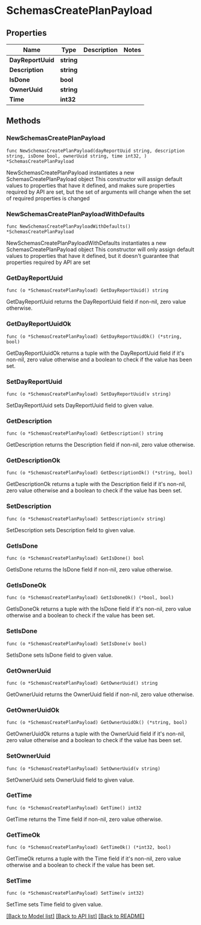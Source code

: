 # SchemasCreatePlanPayload

## Properties

Name | Type | Description | Notes
------------ | ------------- | ------------- | -------------
**DayReportUuid** | **string** |  | 
**Description** | **string** |  | 
**IsDone** | **bool** |  | 
**OwnerUuid** | **string** |  | 
**Time** | **int32** |  | 

## Methods

### NewSchemasCreatePlanPayload

`func NewSchemasCreatePlanPayload(dayReportUuid string, description string, isDone bool, ownerUuid string, time int32, ) *SchemasCreatePlanPayload`

NewSchemasCreatePlanPayload instantiates a new SchemasCreatePlanPayload object
This constructor will assign default values to properties that have it defined,
and makes sure properties required by API are set, but the set of arguments
will change when the set of required properties is changed

### NewSchemasCreatePlanPayloadWithDefaults

`func NewSchemasCreatePlanPayloadWithDefaults() *SchemasCreatePlanPayload`

NewSchemasCreatePlanPayloadWithDefaults instantiates a new SchemasCreatePlanPayload object
This constructor will only assign default values to properties that have it defined,
but it doesn't guarantee that properties required by API are set

### GetDayReportUuid

`func (o *SchemasCreatePlanPayload) GetDayReportUuid() string`

GetDayReportUuid returns the DayReportUuid field if non-nil, zero value otherwise.

### GetDayReportUuidOk

`func (o *SchemasCreatePlanPayload) GetDayReportUuidOk() (*string, bool)`

GetDayReportUuidOk returns a tuple with the DayReportUuid field if it's non-nil, zero value otherwise
and a boolean to check if the value has been set.

### SetDayReportUuid

`func (o *SchemasCreatePlanPayload) SetDayReportUuid(v string)`

SetDayReportUuid sets DayReportUuid field to given value.


### GetDescription

`func (o *SchemasCreatePlanPayload) GetDescription() string`

GetDescription returns the Description field if non-nil, zero value otherwise.

### GetDescriptionOk

`func (o *SchemasCreatePlanPayload) GetDescriptionOk() (*string, bool)`

GetDescriptionOk returns a tuple with the Description field if it's non-nil, zero value otherwise
and a boolean to check if the value has been set.

### SetDescription

`func (o *SchemasCreatePlanPayload) SetDescription(v string)`

SetDescription sets Description field to given value.


### GetIsDone

`func (o *SchemasCreatePlanPayload) GetIsDone() bool`

GetIsDone returns the IsDone field if non-nil, zero value otherwise.

### GetIsDoneOk

`func (o *SchemasCreatePlanPayload) GetIsDoneOk() (*bool, bool)`

GetIsDoneOk returns a tuple with the IsDone field if it's non-nil, zero value otherwise
and a boolean to check if the value has been set.

### SetIsDone

`func (o *SchemasCreatePlanPayload) SetIsDone(v bool)`

SetIsDone sets IsDone field to given value.


### GetOwnerUuid

`func (o *SchemasCreatePlanPayload) GetOwnerUuid() string`

GetOwnerUuid returns the OwnerUuid field if non-nil, zero value otherwise.

### GetOwnerUuidOk

`func (o *SchemasCreatePlanPayload) GetOwnerUuidOk() (*string, bool)`

GetOwnerUuidOk returns a tuple with the OwnerUuid field if it's non-nil, zero value otherwise
and a boolean to check if the value has been set.

### SetOwnerUuid

`func (o *SchemasCreatePlanPayload) SetOwnerUuid(v string)`

SetOwnerUuid sets OwnerUuid field to given value.


### GetTime

`func (o *SchemasCreatePlanPayload) GetTime() int32`

GetTime returns the Time field if non-nil, zero value otherwise.

### GetTimeOk

`func (o *SchemasCreatePlanPayload) GetTimeOk() (*int32, bool)`

GetTimeOk returns a tuple with the Time field if it's non-nil, zero value otherwise
and a boolean to check if the value has been set.

### SetTime

`func (o *SchemasCreatePlanPayload) SetTime(v int32)`

SetTime sets Time field to given value.



[[Back to Model list]](../README.md#documentation-for-models) [[Back to API list]](../README.md#documentation-for-api-endpoints) [[Back to README]](../README.md)


